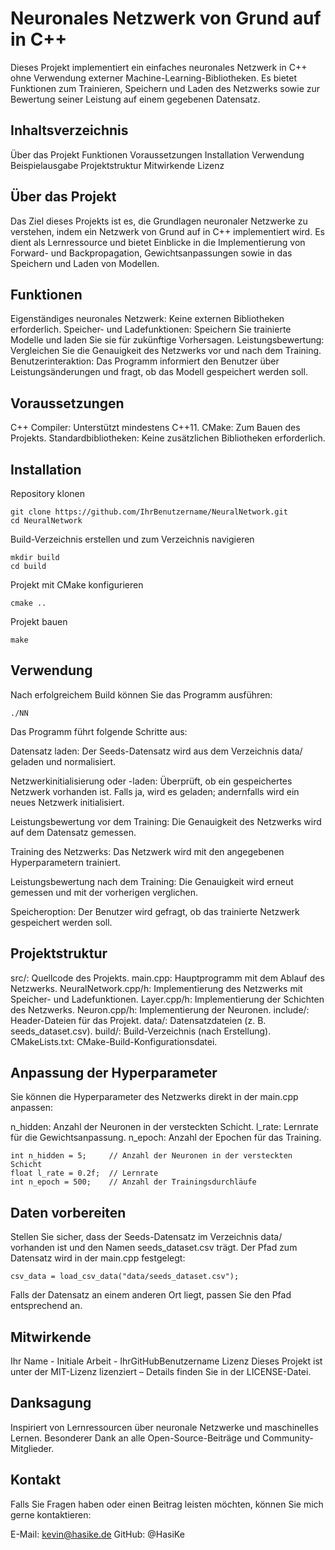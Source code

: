 # Neuronales Netzwerk von Grund auf in C++
Dieses Projekt implementiert ein einfaches neuronales Netzwerk in C++ ohne Verwendung externer Machine-Learning-Bibliotheken. Es bietet Funktionen zum Trainieren, Speichern und Laden des Netzwerks sowie zur Bewertung seiner Leistung auf einem gegebenen Datensatz.

## Inhaltsverzeichnis
Über das Projekt
Funktionen
Voraussetzungen
Installation
Verwendung
Beispielausgabe
Projektstruktur
Mitwirkende
Lizenz

## Über das Projekt
Das Ziel dieses Projekts ist es, die Grundlagen neuronaler Netzwerke zu verstehen, indem ein Netzwerk von Grund auf in C++ implementiert wird. Es dient als Lernressource und bietet Einblicke in die Implementierung von Forward- und Backpropagation, Gewichtsanpassungen sowie in das Speichern und Laden von Modellen.

## Funktionen
Eigenständiges neuronales Netzwerk: Keine externen Bibliotheken erforderlich.
Speicher- und Ladefunktionen: Speichern Sie trainierte Modelle und laden Sie sie für zukünftige Vorhersagen.
Leistungsbewertung: Vergleichen Sie die Genauigkeit des Netzwerks vor und nach dem Training.
Benutzerinteraktion: Das Programm informiert den Benutzer über Leistungsänderungen und fragt, ob das Modell gespeichert werden soll.

## Voraussetzungen
C++ Compiler: Unterstützt mindestens C++11.
CMake: Zum Bauen des Projekts.
Standardbibliotheken: Keine zusätzlichen Bibliotheken erforderlich.

## Installation
Repository klonen

```
git clone https://github.com/IhrBenutzername/NeuralNetwork.git
cd NeuralNetwork
```
Build-Verzeichnis erstellen und zum Verzeichnis navigieren

```
mkdir build
cd build
```
Projekt mit CMake konfigurieren

```
cmake ..
```
Projekt bauen

```
make
```

## Verwendung
Nach erfolgreichem Build können Sie das Programm ausführen:

```
./NN
```
Das Programm führt folgende Schritte aus:

Datensatz laden: Der Seeds-Datensatz wird aus dem Verzeichnis data/ geladen und normalisiert.

Netzwerkinitialisierung oder -laden: Überprüft, ob ein gespeichertes Netzwerk vorhanden ist. Falls ja, wird es geladen; andernfalls wird ein neues Netzwerk initialisiert.

Leistungsbewertung vor dem Training: Die Genauigkeit des Netzwerks wird auf dem Datensatz gemessen.

Training des Netzwerks: Das Netzwerk wird mit den angegebenen Hyperparametern trainiert.

Leistungsbewertung nach dem Training: Die Genauigkeit wird erneut gemessen und mit der vorherigen verglichen.

Speicheroption: Der Benutzer wird gefragt, ob das trainierte Netzwerk gespeichert werden soll.


## Projektstruktur
src/: Quellcode des Projekts.
main.cpp: Hauptprogramm mit dem Ablauf des Netzwerks.
NeuralNetwork.cpp/h: Implementierung des Netzwerks mit Speicher- und Ladefunktionen.
Layer.cpp/h: Implementierung der Schichten des Netzwerks.
Neuron.cpp/h: Implementierung der Neuronen.
include/: Header-Dateien für das Projekt.
data/: Datensatzdateien (z. B. seeds_dataset.csv).
build/: Build-Verzeichnis (nach Erstellung).
CMakeLists.txt: CMake-Build-Konfigurationsdatei.

## Anpassung der Hyperparameter
Sie können die Hyperparameter des Netzwerks direkt in der main.cpp anpassen:

n_hidden: Anzahl der Neuronen in der versteckten Schicht.
l_rate: Lernrate für die Gewichtsanpassung.
n_epoch: Anzahl der Epochen für das Training.
```
int n_hidden = 5;     // Anzahl der Neuronen in der versteckten Schicht
float l_rate = 0.2f;  // Lernrate
int n_epoch = 500;    // Anzahl der Trainingsdurchläufe
```
## Daten vorbereiten
Stellen Sie sicher, dass der Seeds-Datensatz im Verzeichnis data/ vorhanden ist und den Namen seeds_dataset.csv trägt. Der Pfad zum Datensatz wird in der main.cpp festgelegt:

```
csv_data = load_csv_data("data/seeds_dataset.csv");
```
Falls der Datensatz an einem anderen Ort liegt, passen Sie den Pfad entsprechend an.

## Mitwirkende
Ihr Name - Initiale Arbeit - IhrGitHubBenutzername
Lizenz
Dieses Projekt ist unter der MIT-Lizenz lizenziert – Details finden Sie in der LICENSE-Datei.

## Danksagung
Inspiriert von Lernressourcen über neuronale Netzwerke und maschinelles Lernen.
Besonderer Dank an alle Open-Source-Beiträge und Community-Mitglieder.

## Kontakt
Falls Sie Fragen haben oder einen Beitrag leisten möchten, können Sie mich gerne kontaktieren:

E-Mail: kevin@hasike.de
GitHub: @HasiKe